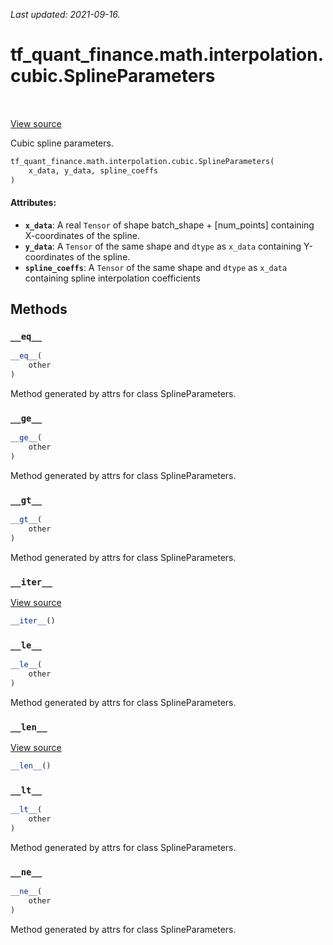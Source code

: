 <!--
This file is generated by a tool. Do not edit directly.
For open-source contributions the docs will be updated automatically.
-->

*Last updated: 2021-09-16.*

<div itemscope itemtype="http://developers.google.com/ReferenceObject">
<meta itemprop="name" content="tf_quant_finance.math.interpolation.cubic.SplineParameters" />
<meta itemprop="path" content="Stable" />
<meta itemprop="property" content="__eq__"/>
<meta itemprop="property" content="__ge__"/>
<meta itemprop="property" content="__gt__"/>
<meta itemprop="property" content="__init__"/>
<meta itemprop="property" content="__iter__"/>
<meta itemprop="property" content="__le__"/>
<meta itemprop="property" content="__len__"/>
<meta itemprop="property" content="__lt__"/>
<meta itemprop="property" content="__ne__"/>
</div>

# tf_quant_finance.math.interpolation.cubic.SplineParameters

<!-- Insert buttons and diff -->

<table class="tfo-notebook-buttons tfo-api" align="left">
</table>

<a target="_blank" href="https://github.com/google/tf-quant-finance/blob/master/tf_quant_finance/math/interpolation/cubic/cubic_interpolation.py">View source</a>



Cubic spline parameters.

```python
tf_quant_finance.math.interpolation.cubic.SplineParameters(
    x_data, y_data, spline_coeffs
)
```



<!-- Placeholder for "Used in" -->


#### Attributes:

* <b>`x_data`</b>: A real `Tensor` of shape batch_shape + [num_points] containing
  X-coordinates of the spline.
* <b>`y_data`</b>: A `Tensor` of the same shape and `dtype` as `x_data` containing
  Y-coordinates of the spline.
* <b>`spline_coeffs`</b>: A `Tensor` of the same shape and `dtype` as `x_data`
  containing spline interpolation coefficients

## Methods

<h3 id="__eq__"><code>__eq__</code></h3>

```python
__eq__(
    other
)
```

Method generated by attrs for class SplineParameters.


<h3 id="__ge__"><code>__ge__</code></h3>

```python
__ge__(
    other
)
```

Method generated by attrs for class SplineParameters.


<h3 id="__gt__"><code>__gt__</code></h3>

```python
__gt__(
    other
)
```

Method generated by attrs for class SplineParameters.


<h3 id="__iter__"><code>__iter__</code></h3>

<a target="_blank" href="https://github.com/google/tf-quant-finance/blob/master/tf_quant_finance/utils/dataclass.py">View source</a>

```python
__iter__()
```




<h3 id="__le__"><code>__le__</code></h3>

```python
__le__(
    other
)
```

Method generated by attrs for class SplineParameters.


<h3 id="__len__"><code>__len__</code></h3>

<a target="_blank" href="https://github.com/google/tf-quant-finance/blob/master/tf_quant_finance/utils/dataclass.py">View source</a>

```python
__len__()
```




<h3 id="__lt__"><code>__lt__</code></h3>

```python
__lt__(
    other
)
```

Method generated by attrs for class SplineParameters.


<h3 id="__ne__"><code>__ne__</code></h3>

```python
__ne__(
    other
)
```

Method generated by attrs for class SplineParameters.




